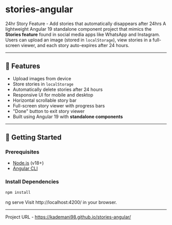 # stories-angular
24hr Story Feature - Add stories that automatically disappears after 24hrs
A lightweight Angular 19 standalone component project that mimics the **Stories feature** found in social media apps like WhatsApp and Instagram. Users can upload an image (stored in `localStorage`), view stories in a full-screen viewer, and each story auto-expires after 24 hours.

---

## 🔧 Features

-  Upload images from device
-  Store stories in `localStorage`
-  Automatically delete stories after 24 hours
-  Responsive UI for mobile and desktop
-  Horizontal scrollable story bar
-  Full-screen story viewer with progress bars
-  "Done" button to exit story viewer
-  Built using Angular 19 with **standalone components**

--- 

## 🚀 Getting Started

### Prerequisites

- [Node.js](https://nodejs.org/) (v18+)
- [Angular CLI](https://angular.io/cli)

### Install Dependencies

```bash
npm install
```

ng serve
Visit http://localhost:4200/ in your browser.

---

Project URL - https://kademani98.github.io/stories-angular/

